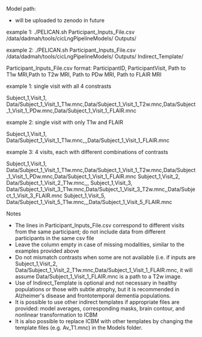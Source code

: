 Model path:
* will be uploaded to zenodo in future

example 1: 
./PELICAN.sh Participant_Inputs_File.csv /data/dadmah/tools/cicLngPipelineModels/ Outputs/

example 2: 
./PELICAN.sh Participant_Inputs_File.csv /data/dadmah/tools/cicLngPipelineModels/ Outputs/ Indirect_Template/


Participant_Inputs_File.csv format:
ParticipantID, ParticipantVisit, Path to T1w MRI,Path to T2w MRI, Path to PDw MRI, Path to FLAIR MRI 

example 1: single visit with all 4 constrasts

Subject_1,Visit_1, Data/Subject_1_Visit_1_T1w.mnc,Data/Subject_1_Visit_1_T2w.mnc,Data/Subject_1_Visit_1_PDw.mnc,Data/Subject_1_Visit_1_FLAIR.mnc

example 2: single visit with only T1w and FLAIR

Subject_1,Visit_1, Data/Subject_1_Visit_1_T1w.mnc,,,Data/Subject_1_Visit_1_FLAIR.mnc

example 3: 4 visits, each with different combinations of contrasts 

Subject_1,Visit_1, Data/Subject_1_Visit_1_T1w.mnc,Data/Subject_1_Visit_1_T2w.mnc,Data/Subject_1_Visit_1_PDw.mnc,Data/Subject_1_Visit_1_FLAIR.mnc
Subject_1,Visit_2, Data/Subject_1_Visit_2_T1w.mnc,,,
Subject_1,Visit_3, Data/Subject_1_Visit_3_T1w.mnc,Data/Subject_1_Visit_3_T2w.mnc,,Data/Subject_1_Visit_3_FLAIR.mnc
Subject_1,Visit_5, Data/Subject_1_Visit_5_T1w.mnc,,,Data/Subject_1_Visit_5_FLAIR.mnc

Notes
* The lines in Participant_Inputs_File.csv correspond to different visits from the same participant; do not include data from different participants in the same csv file
* Leave the column empty in case of missing modalities, similar to the examples provided above
* Do not mismatch contrasts when some are not available (i.e. if inputs are Subject_1,Visit_2, Data/Subject_1_Visit_2_T1w.mnc,Data/Subject_1_Visit_1_FLAIR.mnc, it will assume Data/Subject_1_Visit_1_FLAIR.mnc is a path to a T2w image.
* Use of Indirect_Template is optional and not necessary in healthy populations or those with subtle atrophy, but it is recommended in Alzheimer's disease and frontotemporal dementia populations.
* It is possible to use other indirect templates if appropriate files are provided: model averages, corresponding masks, brain contour, and nonlinear transformation to ICBM
* It is also possible to replace ICBM with other templates by changing the template files (e.g. Av_T1.mnc) in the Models folder.

